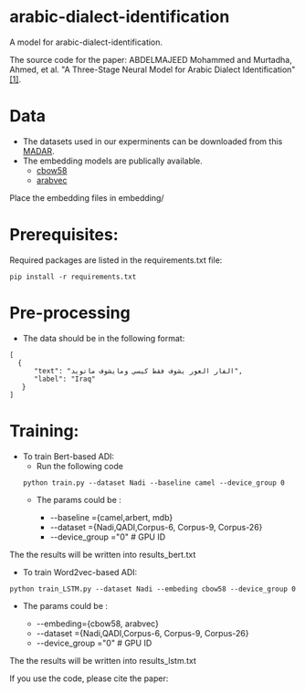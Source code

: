 # arabic-dialect-identification


 A model for arabic-dialect-identification.
 
 The source code for the paper: ABDELMAJEED Mohammed and  Murtadha, Ahmed, et al. "A Three-Stage Neural Model for  Arabic Dialect Identification" [[1]](). 
 

 

# Data

* The datasets used in our experminents can be downloaded from this [MADAR](https://docs.google.com/forms/d/e/1FAIpQLSe0PRkK8uetqWTlxGAUn7MupNcRO3HOHQeHK4_xkoZ7TAh98g/viewform). 
* The embedding models are publically available. 
    * [cbow58](https://drive.google.com/open?id=0B2WzDD9FC2KXRHlYNjYxUmowRW8)
    * [arabvec](https://github.com/bakrianoo/aravec)
    
Place the embedding files in embedding/

# Prerequisites:
Required packages are listed in the requirements.txt file:

```
pip install -r requirements.txt
```
# Pre-processing

* The data should be in the following format:
```
[
  {
      "text": "الفار العور يشوف فقط كيسي ومايشوف ماتويد",
      "label": "Iraq"
   }
]
```


# Training: 
* To train  Bert-based ADI: 
	* Run the following code 
	```
	python train.py --dataset Nadi --baseline camel --device_group 0
	```
	* The params could be :
    		
		- --baseline ={camel,arbert, mdb}
		- --dataset =\{Nadi,QADI,Corpus-6, Corpus-9, Corpus-26\}	
		- --device_group ="0" # GPU ID

The the results will be written into results_bert.txt
* To train  Word2vec-based ADI: 
```
python train_LSTM.py --dataset Nadi --embeding cbow58 --device_group 0
```
  * The params could be :
    	
	- --embeding=\{cbow58, arabvec\}
	- --dataset =\{Nadi,QADI,Corpus-6, Corpus-9, Corpus-26\}	
	- --device_group ="0" # GPU ID

The the results will be written into results_lstm.txt

If you use the code,  please cite the paper: 
```

```
